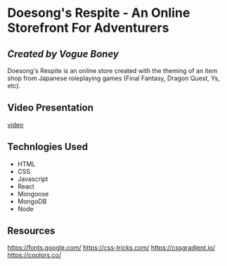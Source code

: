 # Doesong's Respite - An Online Storefront For Adventurers
*Created by Vogue Boney*
---
Doesong's Respite is an online store created with the theming of an item shop from Japanese roleplaying games (Final Fantasy, Dragon Quest, Ys, etc). 

## Video Presentation
[video](https://www.youtube.com/watch?v=ZEPbvAK_hg4)

## Technlogies Used
- HTML
- CSS
- Javascript
- React
- Mongoose
- MongoDB
- Node

## Resources
https://fonts.google.com/
https://css-tricks.com/
https://cssgradient.io/
https://coolors.co/